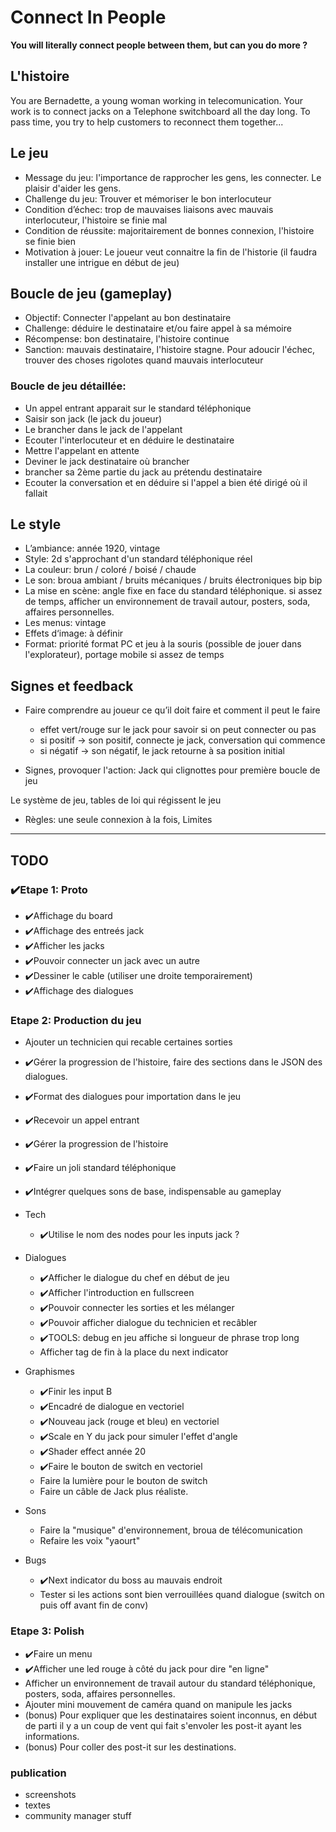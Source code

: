 # Connect In People

**You will literally connect people between them, but can you do more ?**

## L'histoire

You are Bernadette, a young woman working in telecomunication. Your work is to connect jacks on a Telephone switchboard all the day long.
To pass time, you try to help customers to reconnect them together...

## Le jeu

* Message du jeu: l'importance de rapprocher les gens, les connecter. Le plaisir d'aider les gens.
* Challenge du jeu: Trouver et mémoriser le bon interlocuteur
* Condition d’échec: trop de mauvaises liaisons avec mauvais interlocuteur, l'histoire se finie mal
* Condition de réussite: majoritairement de bonnes connexion, l'histoire se finie bien
* Motivation à jouer: Le joueur veut connaitre la fin de l'historie (il faudra installer une intrigue en début de jeu)

## Boucle de jeu (gameplay)

* Objectif: Connecter l'appelant au bon destinataire
* Challenge: déduire le destinataire et/ou faire appel à sa mémoire
* Récompense: bon destinataire, l'histoire continue
* Sanction: mauvais destinataire, l'histoire stagne. Pour adoucir l'échec, trouver des choses rigolotes quand mauvais interlocuteur

### Boucle de jeu détaillée:

* Un appel entrant apparait sur le standard téléphonique
* Saisir son jack (le jack du joueur)
* Le brancher dans le jack de l'appelant
* Ecouter l'interlocuteur et en déduire le destinataire
* Mettre l'appelant en attente
* Deviner le jack destinataire où brancher
* brancher sa 2ème partie du jack au prétendu destinataire
* Ecouter la conversation et en déduire si l'appel a bien été dirigé où il fallait

## Le style

* L’ambiance: année 1920, vintage 
* Style: 2d s'approchant d'un standard téléphonique réel 
* La couleur: brun / coloré / boisé / chaude
* Le son: broua ambiant / bruits mécaniques / bruits électroniques bip bip
* La mise en scène: angle fixe en face du standard téléphonique.
	si assez de temps, afficher un environnement de travail autour, posters, soda, affaires personnelles.
* Les menus: vintage
* Effets d‘image: à définir
* Format: priorité format PC et jeu à la souris (possible de jouer dans l'explorateur), portage mobile si assez de temps

## Signes et feedback

* Faire comprendre au joueur ce qu’il doit faire et comment il peut le faire
	* effet vert/rouge sur le jack pour savoir si on peut connecter ou pas
	* si positif -> son positif, connecte je jack, conversation qui commence
	* si négatif -> son négatif, le jack retourne à sa position initial

* Signes, provoquer l'action: Jack qui clignottes pour première boucle de jeu
	
Le système de jeu, tables de loi qui régissent le jeu
* Règles: une seule connexion à la fois, 
	Limites

----

## TODO

### ✔️Etape 1: Proto

* ✔️Affichage du board
* ✔️Affichage des entreés jack
* ✔️Afficher les jacks
* ✔️Pouvoir connecter un jack avec un autre
* ✔️Dessiner le cable (utiliser une droite temporairement)
* ✔️Affichage des dialogues

### Etape 2: Production du jeu

* Ajouter un technicien qui recable certaines sorties
* ✔️Gérer la progression de l'histoire, faire des sections dans le JSON des dialogues.
* ✔️Format des dialogues pour importation dans le jeu
* ✔️Recevoir un appel entrant
* ✔️Gérer la progression de l'histoire
* ✔️Faire un joli standard téléphonique
* ✔️Intégrer quelques sons de base, indispensable au gameplay

* Tech
  * ✔️Utilise le nom des nodes pour les inputs jack ?

* Dialogues
  * ✔️Afficher le dialogue du chef en début de jeu
  * ✔️Afficher l'introduction en fullscreen
  * ✔️Pouvoir connecter les sorties et les mélanger
  * ✔️Pouvoir afficher dialogue du technicien et recâbler
  * ✔️TOOLS: debug en jeu affiche si longueur de phrase trop long
  * Afficher tag de fin à la place du next indicator

* Graphismes
  * ✔️Finir les input B
  * ✔️Encadré de dialogue en vectoriel
  * ✔️Nouveau jack (rouge et bleu) en vectoriel
  * ✔️Scale en Y du jack pour simuler l'effet d'angle
  * ✔️Shader effect année 20
  * ✔️Faire le bouton de switch en vectoriel
  * Faire la lumière pour le bouton de switch
  * Faire un câble de Jack plus réaliste.

* Sons
  * Faire la "musique" d'environnement, broua de télécomunication
  * Refaire les voix "yaourt"

* Bugs
  * ✔️Next indicator du boss au mauvais endroit
  * Tester si les actions sont bien verrouillées quand dialogue (switch on puis off avant fin de conv)

### Etape 3: Polish

* ✔️Faire un menu
* ✔️Afficher une led rouge à côté du jack pour dire "en ligne"
* Afficher un environnement de travail autour du standard téléphonique, posters, soda, affaires personnelles.
* Ajouter mini mouvement de caméra quand on manipule les jacks
* (bonus) Pour expliquer que les destinataires soient inconnus, en début de parti il y a un coup de vent qui fait s'envoler les post-it ayant les informations.
* (bonus) Pour coller des post-it sur les destinations.

### publication

* screenshots
* textes
* community manager stuff
